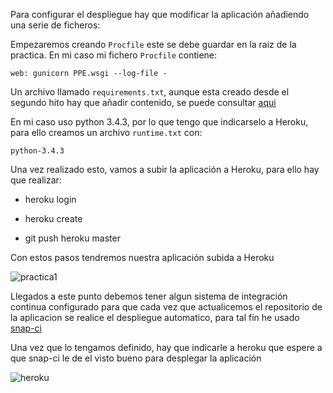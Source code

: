 Para configurar el despliegue hay que modificar la aplicación añadiendo una serie de ficheros:

Empezaremos creando `Procfile` este se debe guardar en la raiz de la practica. En mi caso mi fichero `Procfile` contiene:

`web: gunicorn PPE.wsgi --log-file -`

Un archivo llamado `requirements.txt`, aunque esta creado desde el segundo hito hay que añadir contenido, se puede consultar [aqui](../requirements.txt)

En mi caso uso python 3.4.3, por lo que tengo que indicarselo a Heroku, para ello creamos un archivo `runtime.txt` con:
~~~
python-3.4.3
~~~

Una vez realizado esto, vamos a subir la aplicación a Heroku, para ello hay que realizar:

* heroku login

* heroku create

* git push heroku master

Con estos pasos tendremos nuestra aplicación subida a Heroku

![practica1](http://i1045.photobucket.com/albums/b460/Alejandro_Casado/Practica3/practica1_zpsiyahfadk.png)

Llegados a este punto debemos tener algun sistema de integración continua configurado para que cada vez que actualicemos el repositorio de la aplicacion se realice el despliegue automatico, para tal fin he usado [snap-ci](integracion-continua.md)

Una vez que lo tengamos definido, hay que indicarle a heroku que espere a que snap-ci le de el visto bueno para desplegar la aplicación

![heroku](http://i1045.photobucket.com/albums/b460/Alejandro_Casado/Practica3/heroku_zpswmdusblb.png)


